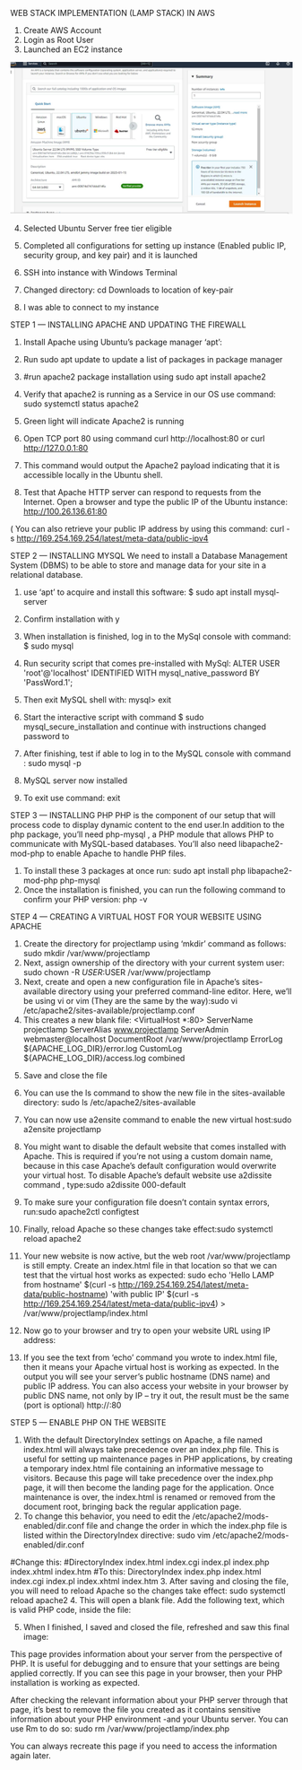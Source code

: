 WEB STACK IMPLEMENTATION (LAMP STACK) IN AWS
1.	Create AWS Account
2.	Login as Root User
3.	Launched an EC2 instance


 ![EC2 Launch](./images/EC2Launch.JPG)



4.	Selected Ubuntu Server  free tier eligible
5.	Completed all configurations for setting up instance (Enabled public IP, security group, and key pair) and it is launched


 


6.	SSH into instance with Windows Terminal
7.	Changed directory: cd Downloads to location of key-pair
8.	I was able to connect to my instance 

 



STEP 1 — INSTALLING APACHE AND UPDATING THE FIREWALL
1.	Install Apache using Ubuntu’s package manager ‘apt’:
2.	Run sudo apt update to update a list of packages in package manager



 

3.	#run apache2 package installation using sudo apt install apache2
4.	Verify that apache2 is running as a Service in our OS use command: sudo systemctl status apache2

 

5.	Green light will indicate Apache2 is running
6.	Open TCP port 80 using command curl http://localhost:80
or
curl http://127.0.0.1:80

7.	This command would output the Apache2 payload indicating that it is accessible locally in the Ubuntu shell.
8.	Test that Apache HTTP server can respond to requests from the Internet. Open a browser and type the public IP of the Ubuntu instance: http://100.26.136.61:80

( You can also retrieve your public IP address by using this command: curl -s http://169.254.169.254/latest/meta-data/public-ipv4

 

STEP 2 — INSTALLING MYSQL
We need to install a Database Management System (DBMS) to be able to store and manage data for your site in a relational database.

1.	use ‘apt’ to acquire and install this software: $ sudo apt install mysql-server
2.	Confirm installation with y
3.	When installation is finished, log in to the MySql console with command: $ sudo mysql
 

4.	Run security script that comes pre-installed with MySql: ALTER USER 'root'@'localhost' IDENTIFIED WITH mysql_native_password BY 'PassWord.1';
5.	Then exit MySQL shell with: mysql> exit
6.	Start the interactive script with command $ sudo mysql_secure_installation and continue with instructions changed password to 
 

7.	After finishing, test if able to log in to the MySQL console with command : sudo mysql -p
8.	MySQL server now installed
 
9.	To exit use command:  exit

STEP 3 — INSTALLING PHP
 PHP is the component of our setup that will process code to display dynamic content to the end user.In addition to the php package, you’ll need php-mysql
, a PHP module that allows PHP to communicate with MySQL-based databases. You’ll also need libapache2-mod-php to enable Apache to handle PHP files.

1.	To install these 3 packages at once run: sudo apt install php libapache2-mod-php php-mysql
2.	Once the installation is finished, you can run the following command to confirm your PHP version: php -v 


 

 

STEP 4 — CREATING A VIRTUAL HOST FOR YOUR WEBSITE USING APACHE
1.	Create the directory for projectlamp using ‘mkdir’ command as follows: sudo mkdir /var/www/projectlamp
2.	Next, assign ownership of the directory with your current system user: sudo chown -R $USER:$USER /var/www/projectlamp
3.	Next, create and open a new configuration file in Apache’s sites-available directory using your preferred command-line editor. Here, we’ll be using vi or vim (They are the same by the way):sudo vi /etc/apache2/sites-available/projectlamp.conf
4.	This creates a new blank file: 
		<VirtualHost *:80>
    ServerName projectlamp
    ServerAlias www.projectlamp 
    ServerAdmin webmaster@localhost
    DocumentRoot /var/www/projectlamp
    ErrorLog ${APACHE_LOG_DIR}/error.log
    CustomLog ${APACHE_LOG_DIR}/access.log combined
</VirtualHost>

5.	Save and close the file
6.	You can use the ls command to show the new file in the sites-available directory: sudo ls /etc/apache2/sites-available
7.	You can now use a2ensite command to enable the new virtual host:sudo a2ensite projectlamp
8.	You might want to disable the default website that comes installed with Apache. This is required if you’re not using a custom domain name, because in this case Apache’s default configuration would overwrite your virtual host. To disable Apache’s default website use a2dissite command , type:sudo a2dissite 000-default
9.	To make sure your configuration file doesn’t contain syntax errors, run:sudo apache2ctl configtest
10.	Finally, reload Apache so these changes take effect:sudo systemctl reload apache2
11.	Your new website is now active, but the web root /var/www/projectlamp is still empty. Create an index.html file in that location so that we can test that the virtual host works as expected: 
		sudo echo 'Hello LAMP from hostname' $(curl -s http://169.254.169.254/latest/meta-data/public-hostname) 'with public IP' $(curl -s http://169.254.169.254/latest/meta-data/public-ipv4) > /var/www/projectlamp/index.html
12.	Now go to your browser and try to open your website URL using IP address:

 
13.	 If you see the text from ‘echo’ command you wrote to index.html file, then it means your Apache virtual host is working as expected.
In the output you will see your server’s public hostname (DNS name) and public IP address. You can also access your website in your browser by public DNS name, not only by IP – try it out, the result must be the same (port is optional)
http://<Public-DNS-Name>:80


STEP 5 — ENABLE PHP ON THE WEBSITE
1.	With the default DirectoryIndex settings on Apache, a file named index.html will always take precedence over an index.php file. This is useful for setting up maintenance pages in PHP applications, by creating a temporary index.html file containing an informative message to visitors. Because this page will take precedence over the index.php page, it will then become the landing page for the application. Once maintenance is over, the index.html is renamed or removed from the document root, bringing back the regular application page.
2.	To change this behavior, you need to edit the /etc/apache2/mods-enabled/dir.conf file and change the order in which the index.php file is listed within the DirectoryIndex directive: sudo vim /etc/apache2/mods-enabled/dir.conf


<IfModule mod_dir.c>
        #Change this:
        #DirectoryIndex index.html index.cgi index.pl index.php index.xhtml index.htm
        #To this:
        DirectoryIndex index.php index.html index.cgi index.pl index.xhtml index.htm
</IfModule>
3.	After saving and closing the file, you will need to reload Apache so the changes take effect: sudo systemctl reload apache2
4.	This will open a blank file. Add the following text, which is valid PHP code, inside the file:


 

5.	When I finished, I saved and closed the file, refreshed and saw this final image:

 


This page provides information about your server from the perspective of PHP. It is useful for debugging and to ensure that your settings are being applied correctly.
If you can see this page in your browser, then your PHP installation is working as expected.

After checking the relevant information about your PHP server through that page, it’s best to remove the file you created as it contains sensitive information about your PHP environment -and your Ubuntu server. You can use 
Rm  to do so: sudo rm /var/www/projectlamp/index.php

You can always recreate this page if you need to access the information again later.
